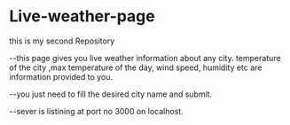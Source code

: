 # Live-weather-page
this is my second Repository

--this page gives you live weather information about any city.
 temperature of the city ,max temperature of the day, wind speed, humidity etc are information provided to you.
 
 --you just need to fill the desired city name and submit.

--sever is listining at port no 3000 
on localhost.
